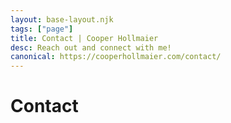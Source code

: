 ```yaml
---
layout: base-layout.njk
tags: ["page"]
title: Contact | Cooper Hollmaier
desc: Reach out and connect with me!
canonical: https://cooperhollmaier.com/contact/
---
```


# Contact
